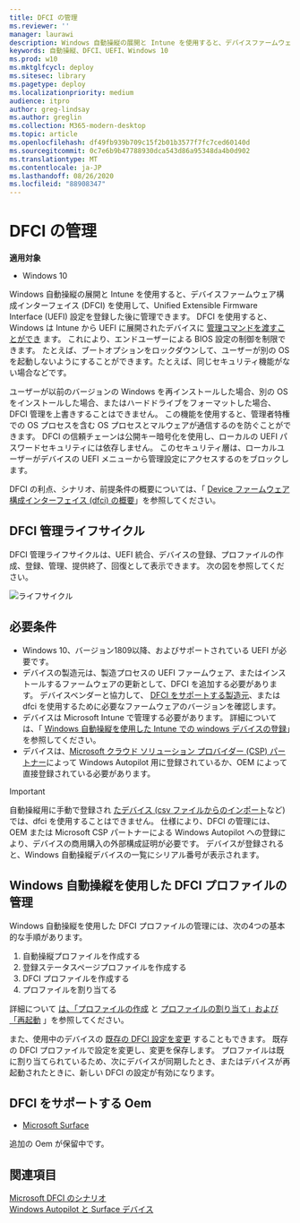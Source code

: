 ```yaml
---
title: DFCI の管理
ms.reviewer: ''
manager: laurawi
description: Windows 自動操縦の展開と Intune を使用すると、デバイスファームウェア構成インターフェイス (DFCI) を使用して、UEFI (BIOS) 設定を登録した後に管理できます。
keywords: 自動操縦、DFCI、UEFI、Windows 10
ms.prod: w10
ms.mktglfcycl: deploy
ms.sitesec: library
ms.pagetype: deploy
ms.localizationpriority: medium
audience: itpro
author: greg-lindsay
ms.author: greglin
ms.collection: M365-modern-desktop
ms.topic: article
ms.openlocfilehash: df49fb939b709c15f2b01b3577f7fc7ced60140d
ms.sourcegitcommit: 0c7e6b9b47788930dca543d86a95348da4b0d902
ms.translationtype: MT
ms.contentlocale: ja-JP
ms.lasthandoff: 08/26/2020
ms.locfileid: "88908347"
---
```

# <a name="dfci-management"></a>DFCI の管理

**適用対象**

-   Windows 10

Windows 自動操縦の展開と Intune を使用すると、デバイスファームウェア構成インターフェイス (DFCI) を使用して、Unified Extensible Firmware Interface (UEFI) 設定を登録した後に管理できます。  DFCI を使用すると、Windows は Intune から UEFI に展開されたデバイスに [管理コマンドを渡すことができ](/windows/client-management/mdm/uefi-csp) ます。 これにより、エンドユーザーによる BIOS 設定の制御を制限できます。 たとえば、ブートオプションをロックダウンして、ユーザーが別の OS を起動しないようにすることができます。たとえば、同じセキュリティ機能がない場合などです。

ユーザーが以前のバージョンの Windows を再インストールした場合、別の OS をインストールした場合、またはハードドライブをフォーマットした場合、DFCI 管理を上書きすることはできません。 この機能を使用すると、管理者特権での OS プロセスを含む OS プロセスとマルウェアが通信するのを防ぐことができます。 DFCI の信頼チェーンは公開キー暗号化を使用し、ローカルの UEFI パスワードセキュリティには依存しません。 このセキュリティ層は、ローカルユーザーがデバイスの UEFI メニューから管理設定にアクセスするのをブロックします。

DFCI の利点、シナリオ、前提条件の概要については、「 [Device ファームウェア構成インターフェイス (dfci) の概要](https://microsoft.github.io/mu/dyn/mu_plus/DfciPkg/Docs/Dfci_Feature/)」を参照してください。

## <a name="dfci-management-lifecycle"></a>DFCI 管理ライフサイクル

DFCI 管理ライフサイクルは、UEFI 統合、デバイスの登録、プロファイルの作成、登録、管理、提供終了、回復として表示できます。 次の図を参照してください。

   ![ライフサイクル](images/dfci.png)

## <a name="requirements"></a>必要条件

- Windows 10、バージョン1809以降、およびサポートされている UEFI が必要です。
- デバイスの製造元は、製造プロセスの UEFI ファームウェア、またはインストールするファームウェアの更新として、DFCI を追加する必要があります。 デバイスベンダーと協力して、 [DFCI をサポートする製造元](#oems-that-support-dfci)、または dfci を使用するために必要なファームウェアのバージョンを確認します。
- デバイスは Microsoft Intune で管理する必要があります。 詳細については、「 [Windows 自動操縦を使用した Intune での windows デバイスの登録](/intune/enrollment/enrollment-autopilot)」を参照してください。
- デバイスは、[Microsoft クラウド ソリューション プロバイダー (CSP) パートナー](https://partner.microsoft.com/membership/cloud-solution-provider)によって Windows Autopilot 用に登録されているか、OEM によって直接登録されている必要があります。 

>[!IMPORTANT]
>自動操縦用に手動で登録され [たデバイス (csv ファイルからのインポート](/intune/enrollment/enrollment-autopilot#add-devices)など) では、dfci を使用することはできません。 仕様により、DFCI の管理には、OEM または Microsoft CSP パートナーによる Windows Autopilot への登録により、デバイスの商用購入の外部構成証明が必要です。 デバイスが登録されると、Windows 自動操縦デバイスの一覧にシリアル番号が表示されます。

## <a name="managing-dfci-profile-with-windows-autopilot"></a>Windows 自動操縦を使用した DFCI プロファイルの管理

Windows 自動操縦を使用した DFCI プロファイルの管理には、次の4つの基本的な手順があります。

1. 自動操縦プロファイルを作成する
2. 登録ステータスページプロファイルを作成する
3. DFCI プロファイルを作成する
4. プロファイルを割り当てる

詳細について [は、「プロファイルの作成](/intune/configuration/device-firmware-configuration-interface-windows#create-the-profiles) と [プロファイルの割り当て」および「再起動](/intune/configuration/device-firmware-configuration-interface-windows#assign-the-profiles-and-reboot) 」を参照してください。

また、使用中のデバイスの [既存の DFCI 設定を変更](/intune/configuration/device-firmware-configuration-interface-windows#update-existing-dfci-settings) することもできます。 既存の DFCI プロファイルで設定を変更し、変更を保存します。 プロファイルは既に割り当てられているため、次にデバイスが同期したとき、またはデバイスが再起動されたときに、新しい DFCI の設定が有効になります。

## <a name="oems-that-support-dfci"></a>DFCI をサポートする Oem

- [Microsoft Surface](/surface/surface-manage-dfci-guide)

追加の Oem が保留中です。

## <a name="see-also"></a>関連項目

[Microsoft DFCI のシナリオ](https://microsoft.github.io/mu/dyn/mu_plus/DfciPkg/Docs/Scenarios/DfciScenarios/)<br>
[Windows Autopilot と Surface デバイス](/surface/windows-autopilot-and-surface-devices)<br>